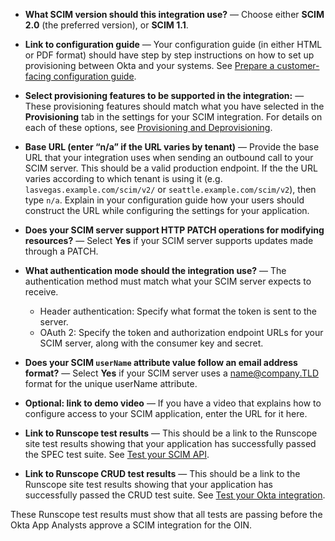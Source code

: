 
* **What SCIM version should this integration use?** &mdash; Choose either **SCIM 2.0** (the preferred version), or **SCIM 1.1**.

* **Link to configuration guide** &mdash; Your configuration guide (in either HTML or PDF format) should have step by step instructions on how to set up provisioning between Okta and your systems. See [Prepare a customer-facing configuration guide](/docs/guides/submit-app/create-guide).

* **Select provisioning features to be supported in the integration:** &mdash; These provisioning features should match what you have selected in the **Provisioning** tab in the settings for your SCIM integration. For details on each of these options, see [Provisioning and Deprovisioning](https://help.okta.com/en/prod/okta_help_CSH.htm#ext_Provisioning_Deprovisioning_Overview).

* **Base URL (enter “n/a” if the URL varies by tenant)** &mdash; Provide the base URL that your integration uses when sending an outbound call to your SCIM server. This should be a valid production endpoint. If the the URL varies according to which tenant is using it (e.g. `lasvegas.example.com/scim/v2/` or `seattle.example.com/scim/v2`), then type `n/a`. Explain in your configuration guide how your users should construct the URL while configuring the settings for your application.

* **Does your SCIM server support HTTP PATCH operations for modifying resources?** &mdash; Select **Yes** if your SCIM server supports updates made through a PATCH.

* **What authentication mode should the integration use?** &mdash; The authentication method must match what your SCIM server expects to receive.

  * Header authentication: Specify what format the token is sent to the server.
  * OAuth 2: Specify the token and authorization endpoint URLs for your SCIM server, along with the consumer key and secret.

* **Does your SCIM `userName` attribute value follow an email address format?** &mdash; Select **Yes** if your SCIM server uses a name@company.TLD format for the unique userName attribute.

* **Optional: link to demo video** &mdash; If you have a video that explains how to configure access to your SCIM application, enter the URL for it here.

* **Link to Runscope test results** &mdash; This should be a link to the Runscope site test results showing that your application has successfully passed the SPEC test suite. See [Test your SCIM API](/docs/guides/build-provisioning-integration/test-scim-api/).

* **Link to Runscope CRUD test results** &mdash; This should be a link to the Runscope site test results showing that your application has successfully passed the CRUD test suite. See [Test your Okta integration](/docs/guides/build-provisioning-integration/test-scim-app/).

These Runscope test results must show that all tests are passing before the Okta App Analysts approve a SCIM integration for the OIN.
